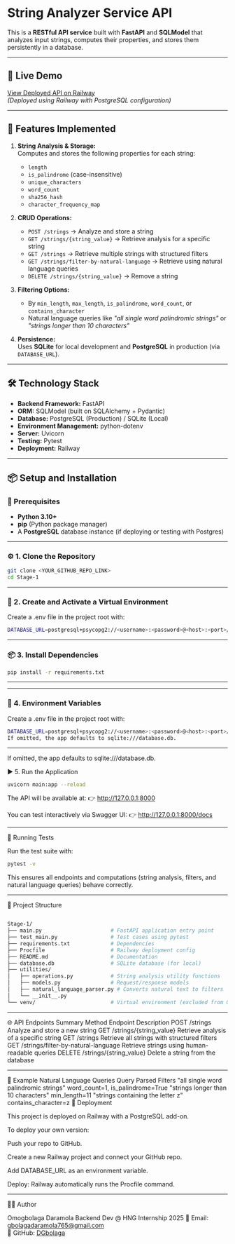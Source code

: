 # String Analyzer Service API

This is a **RESTful API service** built with **FastAPI** and **SQLModel** that analyzes input strings, computes their properties, and stores them persistently in a database.

---

## 🚀 Live Demo

[View Deployed API on Railway](https://my-internship-project-at-hng-2025-production-3aae.up.railway.app/)  
*(Deployed using Railway with PostgreSQL configuration)*

---

## 🌟 Features Implemented

1. **String Analysis & Storage:**  
   Computes and stores the following properties for each string:
   - `length`
   - `is_palindrome` (case-insensitive)
   - `unique_characters`
   - `word_count`
   - `sha256_hash`
   - `character_frequency_map`

2. **CRUD Operations:**  
   - `POST /strings` → Analyze and store a string  
   - `GET /strings/{string_value}` → Retrieve analysis for a specific string  
   - `GET /strings` → Retrieve multiple strings with structured filters  
   - `GET /strings/filter-by-natural-language` → Retrieve using natural language queries  
   - `DELETE /strings/{string_value}` → Remove a string

3. **Filtering Options:**  
   - By `min_length`, `max_length`, `is_palindrome`, `word_count`, or `contains_character`
   - Natural language queries like *"all single word palindromic strings"* or *"strings longer than 10 characters"*

4. **Persistence:**  
   Uses **SQLite** for local development and **PostgreSQL** in production (via `DATABASE_URL`).

---

## 🛠️ Technology Stack

- **Backend Framework:** FastAPI  
- **ORM:** SQLModel (built on SQLAlchemy + Pydantic)  
- **Database:** PostgreSQL (Production) / SQLite (Local)  
- **Environment Management:** python-dotenv  
- **Server:** Uvicorn  
- **Testing:** Pytest  
- **Deployment:** Railway  

---

## 📦 Setup and Installation

### 🧩 Prerequisites

- **Python 3.10+**
- **pip** (Python package manager)
- A **PostgreSQL** database instance (if deploying or testing with Postgres)

---

### ⚙️ 1. Clone the Repository

```bash
git clone <YOUR_GITHUB_REPO_LINK>
cd Stage-1
```

---

### 🧰 2. Create and Activate a Virtual Environment

Create a .env file in the project root with:

```bash
DATABASE_URL=postgresql+psycopg2://<username>:<password>@<host>:<port>/<database>
```

---

### 📦 3. Install Dependencies

```bash
pip install -r requirements.txt
```

---

---

### 🔑 4. Environment Variables

Create a .env file in the project root with:
```bash
DATABASE_URL=postgresql+psycopg2://<username>:<password>@<host>:<port>/<database>
If omitted, the app defaults to sqlite:///database.db.

```

---



If omitted, the app defaults to sqlite:///database.db.

▶️ 5. Run the Application
```bash
uvicorn main:app --reload
```



The API will be available at:
👉 http://127.0.0.1:8000

You can test interactively via Swagger UI:
👉 http://127.0.0.1:8000/docs

---

🧪 Running Tests

Run the test suite with:
```bash
pytest -v
```

This ensures all endpoints and computations (string analysis, filters, and natural language queries) behave correctly.

---

📁 Project Structure
```bash

Stage-1/
├── main.py                      # FastAPI application entry point
├── test_main.py                 # Test cases using pytest
├── requirements.txt             # Dependencies
├── Procfile                     # Railway deployment config
├── README.md                    # Documentation
├── database.db                  # SQLite database (for local)
├── utilities/
│   ├── operations.py            # String analysis utility functions
│   ├── models.py                # Request/response models
│   ├── natural_language_parser.py # Converts natural text to filters
│   └── __init__.py
└── venv/                        # Virtual environment (excluded from Git)
```

---

🌐 API Endpoints Summary
Method	Endpoint	Description
POST	/strings	Analyze and store a new string
GET	/strings/{string_value}	Retrieve analysis of a specific string
GET	/strings	Retrieve all strings with structured filters
GET	/strings/filter-by-natural-language	Retrieve strings using human-readable queries
DELETE	/strings/{string_value}	Delete a string from the database

---

🧩 Example Natural Language Queries
Query	Parsed Filters
"all single word palindromic strings"	word_count=1, is_palindrome=True
"strings longer than 10 characters"	min_length=11
"strings containing the letter z"	contains_character=z
🚀 Deployment

This project is deployed on Railway with a PostgreSQL add-on.

To deploy your own version:

Push your repo to GitHub.

Create a new Railway project and connect your GitHub repo.

Add DATABASE_URL as an environment variable.

Deploy: Railway automatically runs the Procfile command.

---

👨‍💻 Author

Omogbolaga Daramola
Backend Dev @ HNG Internship 2025
📧 Email: [gbolagadaramola765@gmail.com](mailto:gbolagadaramola765@gmail.com)  
🔗 GitHub: [DGbolaga](https://github.com/DGbolaga)
